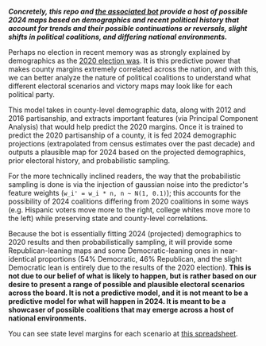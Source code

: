 **_Concretely, this repo and [the associated bot](https://twitter.com/bot_2024) provide a host of possible 2024 maps based on demographics and recent political history that account for trends and their possible continuations or reversals, slight shifts in political coalitions, and differing national environments._**

Perhaps no election in recent memory was as strongly explained by demographics as the [2020 election was](https://centerforpolitics.org/crystalball/articles/demographics-and-expectations-analyzing-biden-and-trumps-performances/). It is this predictive power that makes county margins extremely correlated across the nation, and with this, we can better analyze the nature of political coalitions to understand what different electoral scenarios and victory maps may look like for each political party.

This model takes in county-level demographic data, along with 2012 and 2016 partisanship, and extracts important features (via Principal Component Analysis) that would help predict the 2020 margins. Once it is trained to predict the 2020 partisanship of a county, it is fed 2024 demographic projections (extrapolated from census estimates over the past decade) and outputs a plausible map for 2024 based on the projected demographics, prior electoral history, and probabilistic sampling.

For the more technically inclined readers, the way that the probabilistic sampling is done is via the injection of gaussian noise into the predictor's feature weights (`w_i' = w_i * n, n ~ N(1, 0.1)`); this accounts for the possibility of 2024 coalitions differing from 2020 coalitions in some ways (e.g. Hispanic voters move more to the right, college whites move more to the left) while preserving state and county-level correlations.

Because the bot is essentially fitting 2024 (projected) demographics to 2020 results and then probabilistically sampling, it will provide some Republican-leaning maps and some Democratic-leaning ones in near-identical proportions (54% Democratic, 46% Republican, and the slight Democratic lean is entirely due to the results of the 2020 election). **This is not due to our belief of what is likely to happen, but is rather based on our desire to present a range of possible and plausible electoral scenarios across the board. It is not a predictive model, and it is not meant to be a predictive model for what will happen in 2024. It is meant to be a showcaser of possible coalitions that may emerge across a host of national environments.**

You can see state level margins for each scenario at [this spreadsheet](https://docs.google.com/spreadsheets/d/1GD9GahVdiuYDR82Ne7oV_qW2hKwbL7cuyhgD1AhbZ48/edit#gid=0).
